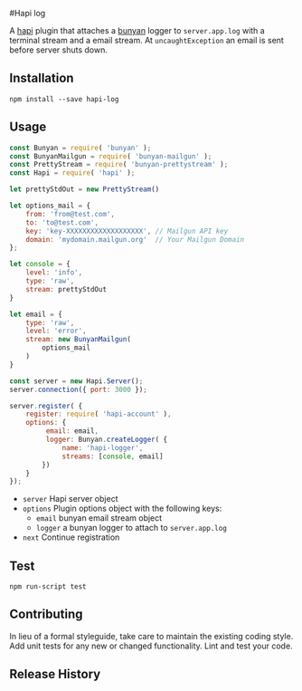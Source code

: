 #Hapi log

A [hapi](https://www.npmjs.com/package/hapi) plugin that attaches a [bunyan](https://www.npmjs.com/package/bunyan) logger to `server.app.log`
 with a terminal stream and a email stream. At `uncaughtException` an email is sent
before server shuts down.

## Installation

`npm install --save hapi-log`

## Usage
```js
const Bunyan = require( 'bunyan' );
const BunyanMailgun = require( 'bunyan-mailgun' );
const PrettyStream = require( 'bunyan-prettystream' );
const Hapi = require( 'hapi' );

let prettyStdOut = new PrettyStream()

let options_mail = {
    from: 'from@test.com',
    to: 'to@test.com',
    key: 'key-XXXXXXXXXXXXXXXXXXX', // Mailgun API key
    domain: 'mydomain.mailgun.org'  // Your Mailgun Domain
};

let console = {
    level: 'info',
    type: 'raw',
    stream: prettyStdOut
}

let email = {
    type: 'raw',
    level: 'error',
    stream: new BunyanMailgun(
        options_mail
    )
}

const server = new Hapi.Server();
server.connection({ port: 3000 });

server.register( {
    register: require( 'hapi-account' ),
    options: {
         email: email,
         logger: Bunyan.createLogger( {
             name: 'hapi-logger',
             streams: [console, email]
        })    
    }
});
```
- `server` Hapi server object
- `options` Plugin options object with the following keys:
  - `email` bunyan email stream object
  - `logger` a bunyan logger to attach to `server.app.log`
- `next` Continue registration

## Test

`npm run-script test` 

## Contributing

In lieu of a formal styleguide, take care to maintain the existing coding style. Add unit tests for any new or changed 
functionality. Lint and test your code.

## Release History